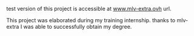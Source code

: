 test version of this project is accessible at www.mlv-extra.ovh url.

This project was elaborated during my training internship.
thanks to mlv-extra I was able to successfully obtain my degree.

